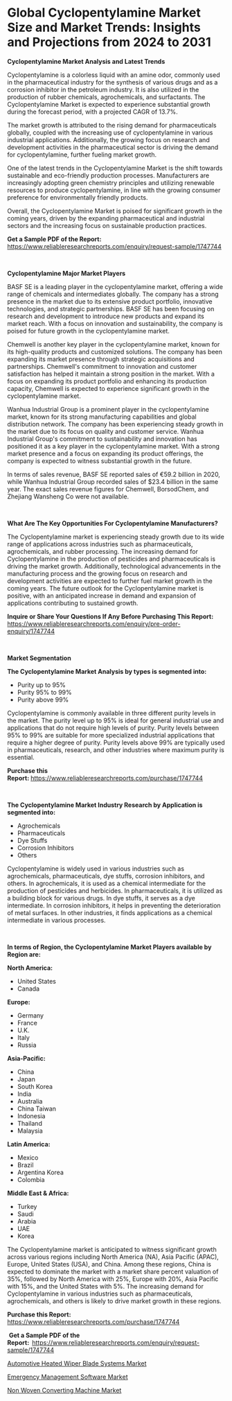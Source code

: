 <p><h1>Global Cyclopentylamine Market Size and Market Trends: Insights and Projections from 2024 to 2031</h1></p><p><strong>Cyclopentylamine Market Analysis and Latest Trends</strong></p>
<p><p>Cyclopentylamine is a colorless liquid with an amine odor, commonly used in the pharmaceutical industry for the synthesis of various drugs and as a corrosion inhibitor in the petroleum industry. It is also utilized in the production of rubber chemicals, agrochemicals, and surfactants. The Cyclopentylamine Market is expected to experience substantial growth during the forecast period, with a projected CAGR of 13.7%.</p><p>The market growth is attributed to the rising demand for pharmaceuticals globally, coupled with the increasing use of cyclopentylamine in various industrial applications. Additionally, the growing focus on research and development activities in the pharmaceutical sector is driving the demand for cyclopentylamine, further fueling market growth.</p><p>One of the latest trends in the Cyclopentylamine Market is the shift towards sustainable and eco-friendly production processes. Manufacturers are increasingly adopting green chemistry principles and utilizing renewable resources to produce cyclopentylamine, in line with the growing consumer preference for environmentally friendly products.</p><p>Overall, the Cyclopentylamine Market is poised for significant growth in the coming years, driven by the expanding pharmaceutical and industrial sectors and the increasing focus on sustainable production practices.</p></p>
<p><strong>Get a Sample PDF of the Report:&nbsp;</strong> <a href="https://www.reliableresearchreports.com/enquiry/request-sample/1747744">https://www.reliableresearchreports.com/enquiry/request-sample/1747744</a></p>
<p>&nbsp;</p>
<p><strong>Cyclopentylamine Major Market Players</strong></p>
<p><p>BASF SE is a leading player in the cyclopentylamine market, offering a wide range of chemicals and intermediates globally. The company has a strong presence in the market due to its extensive product portfolio, innovative technologies, and strategic partnerships. BASF SE has been focusing on research and development to introduce new products and expand its market reach. With a focus on innovation and sustainability, the company is poised for future growth in the cyclopentylamine market.</p><p>Chemwell is another key player in the cyclopentylamine market, known for its high-quality products and customized solutions. The company has been expanding its market presence through strategic acquisitions and partnerships. Chemwell's commitment to innovation and customer satisfaction has helped it maintain a strong position in the market. With a focus on expanding its product portfolio and enhancing its production capacity, Chemwell is expected to experience significant growth in the cyclopentylamine market.</p><p>Wanhua Industrial Group is a prominent player in the cyclopentylamine market, known for its strong manufacturing capabilities and global distribution network. The company has been experiencing steady growth in the market due to its focus on quality and customer service. Wanhua Industrial Group's commitment to sustainability and innovation has positioned it as a key player in the cyclopentylamine market. With a strong market presence and a focus on expanding its product offerings, the company is expected to witness substantial growth in the future.</p><p>In terms of sales revenue, BASF SE reported sales of €59.2 billion in 2020, while Wanhua Industrial Group recorded sales of $23.4 billion in the same year. The exact sales revenue figures for Chemwell, BorsodChem, and Zhejiang Wansheng Co were not available.</p></p>
<p>&nbsp;</p>
<p><strong>What Are The Key Opportunities For Cyclopentylamine Manufacturers?</strong></p>
<p><p>The Cyclopentylamine market is experiencing steady growth due to its wide range of applications across industries such as pharmaceuticals, agrochemicals, and rubber processing. The increasing demand for Cyclopentylamine in the production of pesticides and pharmaceuticals is driving the market growth. Additionally, technological advancements in the manufacturing process and the growing focus on research and development activities are expected to further fuel market growth in the coming years. The future outlook for the Cyclopentylamine market is positive, with an anticipated increase in demand and expansion of applications contributing to sustained growth.</p></p>
<p><strong>Inquire or Share Your Questions If Any Before Purchasing This Report:</strong> <a href="https://www.reliableresearchreports.com/enquiry/pre-order-enquiry/1747744">https://www.reliableresearchreports.com/enquiry/pre-order-enquiry/1747744</a></p>
<p>&nbsp;</p>
<p><strong>Market Segmentation</strong></p>
<p><strong>The Cyclopentylamine Market Analysis by types is segmented into:</strong></p>
<p><ul><li>Purity up to 95%</li><li>Purity 95% to 99%</li><li>Purity above 99%</li></ul></p>
<p><p>Cyclopentylamine is commonly available in three different purity levels in the market. The purity level up to 95% is ideal for general industrial use and applications that do not require high levels of purity. Purity levels between 95% to 99% are suitable for more specialized industrial applications that require a higher degree of purity. Purity levels above 99% are typically used in pharmaceuticals, research, and other industries where maximum purity is essential.</p></p>
<p><strong>Purchase this Report:&nbsp;</strong><a href="https://www.reliableresearchreports.com/purchase/1747744">https://www.reliableresearchreports.com/purchase/1747744</a></p>
<p>&nbsp;</p>
<p><strong>The Cyclopentylamine Market Industry Research by Application is segmented into:</strong></p>
<p><ul><li>Agrochemicals</li><li>Pharmaceuticals</li><li>Dye Stuffs</li><li>Corrosion Inhibitors</li><li>Others</li></ul></p>
<p><p>Cyclopentylamine is widely used in various industries such as agrochemicals, pharmaceuticals, dye stuffs, corrosion inhibitors, and others. In agrochemicals, it is used as a chemical intermediate for the production of pesticides and herbicides. In pharmaceuticals, it is utilized as a building block for various drugs. In dye stuffs, it serves as a dye intermediate. In corrosion inhibitors, it helps in preventing the deterioration of metal surfaces. In other industries, it finds applications as a chemical intermediate in various processes.</p></p>
<p>&nbsp;</p>
<p><strong>In terms of Region, the Cyclopentylamine Market Players available by Region are:</strong></p>
<p>
    <p> <strong> North America: </strong>
        <ul>
            <li>United States</li>
            <li>Canada</li>
        </ul>
        </p> 
    <p> <strong> Europe: </strong>
        <ul>
            <li>Germany</li>
            <li>France</li>
            <li>U.K.</li>
            <li>Italy</li>
            <li>Russia</li>
        </ul>
        </p> 
    <p> <strong> Asia-Pacific: </strong>
        <ul>
            <li>China</li>
            <li>Japan</li>
            <li>South Korea</li>
            <li>India</li>
            <li>Australia</li>
            <li>China Taiwan</li>
            <li>Indonesia</li>
            <li>Thailand</li>
            <li>Malaysia</li>
        </ul>
        </p> 
    <p> <strong> Latin America: </strong>
        <ul>
            <li>Mexico</li>
            <li>Brazil</li>
            <li>Argentina Korea</li>
            <li>Colombia</li>
        </ul>
        </p> 
    <p> <strong> Middle East & Africa: </strong>
        <ul>
            <li>Turkey</li>
            <li>Saudi</li>
            <li>Arabia</li>
            <li>UAE</li>
            <li>Korea</li>
        </ul>
    </p>
    </p>
<p><p>The Cyclopentylamine market is anticipated to witness significant growth across various regions including North America (NA), Asia Pacific (APAC), Europe, United States (USA), and China. Among these regions, China is expected to dominate the market with a market share percent valuation of 35%, followed by North America with 25%, Europe with 20%, Asia Pacific with 15%, and the United States with 5%. The increasing demand for Cyclopentylamine in various industries such as pharmaceuticals, agrochemicals, and others is likely to drive market growth in these regions.</p></p>
<p><strong>Purchase this Report: </strong><a href="https://www.reliableresearchreports.com/purchase/1747744">https://www.reliableresearchreports.com/purchase/1747744</a></p>
<p>&nbsp;<strong>Get a Sample PDF of the Report:&nbsp;&nbsp;</strong><a href="https://www.reliableresearchreports.com/enquiry/request-sample/1747744">https://www.reliableresearchreports.com/enquiry/request-sample/1747744</a></p>
<p><strong></strong></p>
<p><p><a href="https://view.publitas.com/reportprime-1/automotive-heated-wiper-blade-systems-market-with-the-goal-of-estimating-the-market-size-and-future-growth-potential-of-various-market-segments-based-on-component-applications-end-user-and-region/">Automotive Heated Wiper Blade Systems Market</a></p><p><a href="https://view.publitas.com/reportprime-1/decoding-the-emergency-management-software-market-a-deep-dive-into-the-latest-market-trends-market-segmentation-and-competitive-analysis/">Emergency Management Software Market</a></p><p><a href="https://view.publitas.com/reportprime-1/non-woven-converting-machine-market-offer-valuable-insights-into-market-size-market-share-market-trends-and-projections-spanning-from-2023-to-2030/">Non Woven Converting Machine Market</a></p></p>